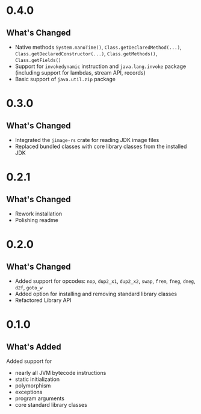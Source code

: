# 0.4.0

## What's Changed
* Native methods `System.nanoTime()`, `Class.getDeclaredMethod(...)`, `Class.getDeclaredConstructor(...)`, `Class.getMethods()`, `Class.getFields()`
* Support for `invokedynamic` instruction and `java.lang.invoke` package (including support for lambdas, stream API, records)
* Basic support of `java.util.zip` package


# 0.3.0

## What's Changed
* Integrated the `jimage-rs` crate for reading JDK image files
* Replaced bundled classes with core library classes from the installed JDK


# 0.2.1

## What's Changed
* Rework installation
* Polishing readme


# 0.2.0

## What's Changed
* Added support for opcodes: `nop`, `dup2_x1`, `dup2_x2`, `swap`, `frem`, `fneg`, `dneg`, `d2f`, `goto_w`
* Added option for installing and removing standard library classes
* Refactored Library API


# 0.1.0

## What's Added
Added support for
* nearly all JVM bytecode instructions
* static initialization
* polymorphism
* exceptions
* program arguments
* core standard library classes

